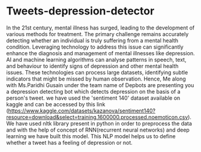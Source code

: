 # Tweets-depression-detector
In the 21st century, mental illness has surged, leading to the development of various methods for treatment. The primary challenge remains accurately detecting whether an individual is truly suffering from a mental health condition. Leveraging technology to address this issue can significantly enhance the diagnosis and management of mental illnesses like depression. AI and machine learning algorithms can analyse patterns in speech, text, and behaviour to identify signs of depression and other mental health issues. These technologies can process large datasets, identifying subtle indicators that might be missed by human observation.
Hence, Me along with Ms.Paridhi Gusain under the team name of Depbots are presenting you a depression detecting bot which detects depression on the basis of a person's tweet. we have used the 'sentiment 140' dataset available on kaggle and can be accessed by this link (https://www.kaggle.com/datasets/kazanova/sentiment140?resource=download&select=training.1600000.processed.noemoticon.csv).
We have used nltk library present in python in order to preprocess the data and with the help of concept of RNN(recurrent neural networks) and deep learning we have built this model. This NLP model helps us to define whether a tweet has a feeling of depression or not.
